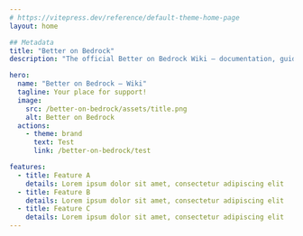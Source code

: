 ```yaml
---
# https://vitepress.dev/reference/default-theme-home-page
layout: home

## Metadata
title: "Better on Bedrock"
description: "The official Better on Bedrock Wiki — documentation, guides, and resources"

hero:
  name: "Better on Bedrock – Wiki"
  tagline: Your place for support!
  image:
    src: /better-on-bedrock/assets/title.png
    alt: Better on Bedrock
  actions:
    - theme: brand
      text: Test
      link: /better-on-bedrock/test

features:
  - title: Feature A
    details: Lorem ipsum dolor sit amet, consectetur adipiscing elit
  - title: Feature B
    details: Lorem ipsum dolor sit amet, consectetur adipiscing elit
  - title: Feature C
    details: Lorem ipsum dolor sit amet, consectetur adipiscing elit
---
```


